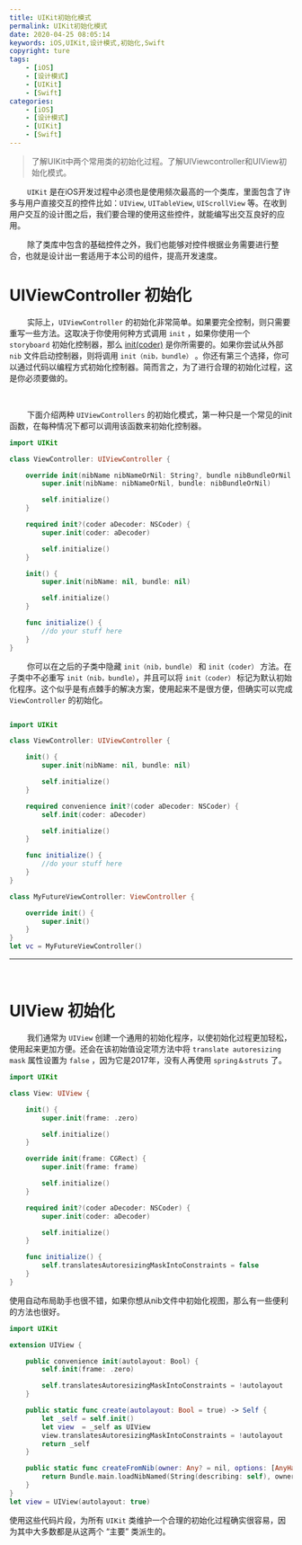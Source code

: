 ```yaml
---
title: UIKit初始化模式
permalink: UIKit初始化模式
date: 2020-04-25 08:05:14
keywords: iOS,UIKit,设计模式,初始化,Swift
copyright: ture
tags:
    - [iOS]
    - [设计模式]
    - [UIKit]
    - [Swift]
categories:
    - [iOS]
    - [设计模式]
    - [UIKit]
    - [Swift]
---
```


> 了解UIKit中两个常用类的初始化过程。了解UIViewcontroller和UIView初始化模式。

&nbsp;&nbsp;&nbsp;&nbsp;&nbsp;&nbsp;&nbsp;&nbsp;```UIKit``` 是在iOS开发过程中必须也是使用频次最高的一个类库，里面包含了许多与用户直接交互的控件比如：```UIView```, ```UITableView```, ```UIScrollView``` 等。在收到用户交互的设计图之后，我们要合理的使用这些控件，就能编写出交互良好的应用。

<!-- more -->

&nbsp;&nbsp;&nbsp;&nbsp;&nbsp;&nbsp;&nbsp;&nbsp;除了类库中包含的基础控件之外，我们也能够对控件根据业务需要进行整合，也就是设计出一套适用于本公司的组件，提高开发速度。

# **UIViewController 初始化** 

&nbsp;&nbsp;&nbsp;&nbsp;&nbsp;&nbsp;&nbsp;&nbsp;实际上，```UIViewController``` 的初始化非常简单。如果要完全控制，则只需要重写一些方法。这取决于你使用何种方式调用 ```init``` ，如果你使用一个 ```storyboard``` 初始化控制器，那么 [init(coder)](http://www.xuebaonline.com/NSCODER%E5%92%8CSWIFT%E5%88%9D%E5%A7%8B%E5%8C%96/ "NSCODER和SWIFT初始化") 是你所需要的。如果你尝试从外部 ```nib``` 文件启动控制器，则将调用 ```init（nib，bundle）``` 。你还有第三个选择，你可以通过代码以编程方式初始化控制器。简而言之，为了进行合理的初始化过程，这是你必须要做的。

</br>

&nbsp;&nbsp;&nbsp;&nbsp;&nbsp;&nbsp;&nbsp;&nbsp;下面介绍两种 ```UIViewControllers``` 的初始化模式，第一种只是一个常见的init函数，在每种情况下都可以调用该函数来初始化控制器。

``` Swift
import UIKit

class ViewController: UIViewController {

    override init(nibName nibNameOrNil: String?, bundle nibBundleOrNil: Bundle?) {
        super.init(nibName: nibNameOrNil, bundle: nibBundleOrNil)

        self.initialize()
    }

    required init?(coder aDecoder: NSCoder) {
        super.init(coder: aDecoder)

        self.initialize()
    }

    init() {
        super.init(nibName: nil, bundle: nil)

        self.initialize()
    }

    func initialize() {
        //do your stuff here
    }
}
```

&nbsp;&nbsp;&nbsp;&nbsp;&nbsp;&nbsp;&nbsp;&nbsp;你可以在之后的子类中隐藏 ```init（nib，bundle）``` 和 ```init（coder）``` 方法。在子类中不必重写 ```init（nib，bundle）```，并且可以将 ```init（coder）``` 标记为默认初始化程序。这个似乎是有点棘手的解决方案，使用起来不是很方便，但确实可以完成 ```ViewController``` 的初始化。

``` Swift

import UIKit

class ViewController: UIViewController {

    init() {
        super.init(nibName: nil, bundle: nil)

        self.initialize()
    }

    required convenience init?(coder aDecoder: NSCoder) {
        self.init(coder: aDecoder)

        self.initialize()
    }

    func initialize() {
        //do your stuff here
    }
}

class MyFutureViewController: ViewController {

    override init() {
        super.init()
    }
}
let vc = MyFutureViewController()

```
___


</br>

# **UIView 初始化** 


&nbsp;&nbsp;&nbsp;&nbsp;&nbsp;&nbsp;&nbsp;&nbsp;我们通常为 ```UIView``` 创建一个通用的初始化程序，以使初始化过程更加轻松，使用起来更加方便。还会在该初始值设定项方法中将 ```translate autoresizing mask``` 属性设置为 ```false``` ，因为它是2017年，没有人再使用 ```spring＆struts``` 了。

``` Swift
import UIKit

class View: UIView {

    init() {
        super.init(frame: .zero)

        self.initialize()
    }

    override init(frame: CGRect) {
        super.init(frame: frame)

        self.initialize()
    }

    required init?(coder aDecoder: NSCoder) {
        super.init(coder: aDecoder)

        self.initialize()
    }

    func initialize() {
        self.translatesAutoresizingMaskIntoConstraints = false
    }
}
```
使用自动布局助手也很不错，如果你想从nib文件中初始化视图，那么有一些便利的方法也很好。

``` Swift
import UIKit

extension UIView {

    public convenience init(autolayout: Bool) {
        self.init(frame: .zero)

        self.translatesAutoresizingMaskIntoConstraints = !autolayout
    }

    public static func create(autolayout: Bool = true) -> Self {
        let _self = self.init()
        let view  = _self as UIView
        view.translatesAutoresizingMaskIntoConstraints = !autolayout
        return _self
    }

    public static func createFromNib(owner: Any? = nil, options: [AnyHashable: Any]? = nil) -> UIView {
        return Bundle.main.loadNibNamed(String(describing: self), owner: owner, options: options)?.last as! UIView
    }
}
let view = UIView(autolayout: true)
```

使用这些代码片段，为所有 ```UIKit``` 类维护一个合理的初始化过程确实很容易，因为其中大多数都是从这两个 “主要” 类派生的。

